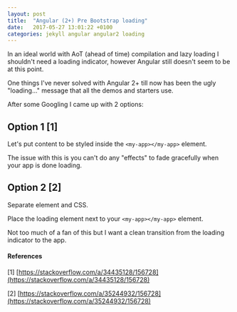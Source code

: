 ```yaml
---
layout: post
title:  "Angular (2+) Pre Bootstrap loading"
date:   2017-05-27 13:01:22 +0100
categories: jekyll angular angular2 loading
---
```


In an ideal world with AoT (ahead of time) compilation and lazy loading I shouldn't need a loading indicator, however Angular still doesn't seem to be at this point.

One things I've never solved with Angular 2+ till now has been the ugly "loading..." message that all the demos and starters use.

After some Googling I came up with 2 options:

## Option 1 [1]

Let's put content to be styled inside the `<my-app></my-app>` element.

The issue with this is you can't do any "effects" to fade gracefully when your app is done loading.

## Option 2 [2]

Separate element and CSS.

Place the loading element next to your `<my-app></my-app>` element.

Not too much of a fan of this but I want a clean transition from the loading indicator to the app.


#### References

[1] [https://stackoverflow.com/a/34435128/156728](https://stackoverflow.com/a/34435128/156728)

[2] [https://stackoverflow.com/a/35244932/156728](https://stackoverflow.com/a/35244932/156728)